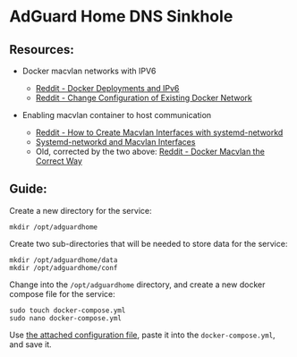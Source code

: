 # AdGuard Home DNS Sinkhole

## Resources:
* Docker macvlan networks with IPV6
  * [Reddit - Docker Deployments and IPv6](https://www.reddit.com/r/ipv6/comments/1alpzmb/docker_deployments_and_ipv6_how_do_you_do_it/)
  * [Reddit - Change Configuration of Existing Docker Network](https://stackoverflow.com/questions/64596780/how-to-change-configuration-of-existing-docker-network)
    
* Enabling macvlan container to host communication
  * [Reddit - How to Create Macvlan Interfaces with systemd-networkd](https://www.reddit.com/r/systemd/comments/k17jcf/how_to_create_macvlan_interfaces_with/)
  * [Systemd-networkd and Macvlan Interfaces](https://major.io/p/systemd-networkd-and-macvlan-interfaces/)
  * Old, corrected by the two above: [Reddit - Docker Macvlan the Correct Way](https://www.reddit.com/r/selfhosted/comments/rzbz6h/docker_macvlan_the_correct_way/)

   
## Guide:  

Create a new directory for the service:

  ```
  mkdir /opt/adguardhome
  ```

Create two sub-directories that will be needed to store data for the service:  

  ```
  mkdir /opt/adguardhome/data
  mkdir /opt/adguardhome/conf
  ```  

Change into the `/opt/adguardhome` directory, and create a new docker compose file for the service:

  ```
  sudo touch docker-compose.yml
  sudo nano docker-compose.yml 
  ```

Use [the attached configuration file](docker-compose.yml), paste it into the `docker-compose.yml`, and save it.
